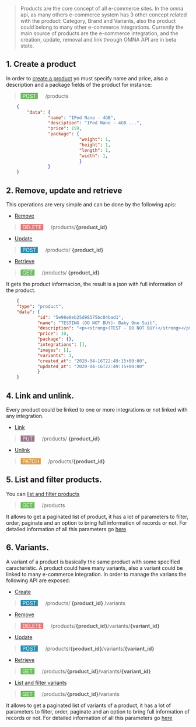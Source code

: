 > Products are the core concept of all e-commerce sites. In the omna api, as many others e-commerce system has 3 other concept related with the product:
Category, Brand and Variants, also the product could belong to many other e-commerce integrations. Currently the main source of products are the e-commerce integration, and the creation, update, removal and link through OMNA API are in beta state.

## 1. Create a product
In order to [create a product](http://doc-api.omna.io/api-spec/#operation/create_product_beta_) yo must specify name and price, also a description and a package fields of the product for instance:

> <div style="background-color:#6BBD5B; color:white; border:0px solid brown;border-radius:0px; float:left; padding-right: 5px; padding-left: 5px; margin-right:20px;"> POST </div> /products

```json
	{
		"data": {
				"name": "IPod Nano - 4GB",
				"desciption": "IPod Nano - 4GB ...",
				"price": 159,
				"package": {
							"weight": 1,
							"height": 1,
							"length": 1,
							"width": 1,
							}
				}
	}
```

## 2. Remove, update and retrieve 
This operations are very simple and can be done by the following apis:

- [Remove](http://doc-api.omna.io/api-spec/#operation/delete_product_beta_)
> <div style="background-color:#E27A7A; color:white; border:0px solid brown;border-radius:0px; float:left; padding-right: 5px; padding-left: 5px; margin-right:20px;"> DELETE </div> /products/<b>{product_id}</b>

- [Update](http://doc-api.omna.io/api-spec/#operation/update_product_beta_)
> <div style="background-color:#248fB2; color:white; border:0px solid brown;border-radius:0px; float:left; padding-right: 5px; padding-left: 5px; margin-right:20px;"> POST </div> /products/ <b> {product_id} </b>

- [Retrieve](http://doc-api.omna.io/api-spec/#operation/get_product_beta_)
> <div style="background-color:#6BBD5B; color:white; border:0px solid brown;border-radius:0px; float:left; padding-right: 5px; padding-left: 5px; margin-right:20px;"> GET </div> /products/<b> {product_id} </b>

It gets the product informacion, the result is a json with full information of the product.

```json
	{
	"type": "product",
	"data": {
			"id": "5e98e0eb25d98575bc04bad1",
			"name": "TESTING (DO NOT BUY)- Baby One Suit",
			"description": "<p><strong>(TEST - DO NOT BUY)</strong></p> <p>...</p>",
			"price": 10,
			"package": {},
			"integrations": [],
			"images": [],
			"variants": 1,
			"created_at": "2020-04-16T22:49:15+00:00",
			"updated_at": "2020-04-16T22:49:15+00:00"
			}
	}
```

## 4. Link and unlink.

Every product could be linked to one or more integrations or not linked with any integration. 

- [Link](http://doc-api.omna.io/api-spec/#operation/#link_product_async_beta_)
> <div style="background-color:#9B708B; color:white; border:0px solid brown;border-radius:0px; float:left; padding-right: 5px; padding-left: 5px; margin-right:20px;"> PUT </div> /products/ <b>{product_id} </b>

- [Unlink](http://doc-api.omna.io/api-spec/#operation/#unlink_product_async_beta_)
> <div style="background-color:#E09D43; color:white; border:0px solid brown;border-radius:0px; float:left; padding-right: 5px; padding-left: 5px; margin-right:20px;"> PATCH </div> /products/<b>{product_id}</b>



## 5. List and filter products.
You can [list and filter products](http://doc-api.omna.io/api-spec/#operation/get_products_beta_) 

> <div style="background-color:#6BBD5B; color:white; border:0px solid brown;border-radius:0px; float:left; padding-right: 5px; padding-left: 5px; margin-right:20px;"> GET </div> /products

It allows to get a paginated list of product, it has a lot of parameters to filter, order, paginate and an option to bring full information of records or not. For detailed information of all this parameters go [here](http://doc-api.omna.io/api-spec/#operation/get_products_beta_)

## 6. Variants.

A variant of a product is basically the same product with some specified caracteristic. A product could have many variants, also a variant could be linked to many e-commerce integration. In order to manage the varians the following API are exposed:

- [Create](http://doc-api.omna.io/api-spec/#operation/create_variant_beta_)
> <div style="background-color:#248fB2; color:white; border:0px solid brown;border-radius:0px; float:left; padding-right: 5px; padding-left: 5px; margin-right:20px;"> POST </div> /products/<b> {product_id} </b>/variants 

- [Remove](http://doc-api.omna.io/api-spec/#operation/delete_variant_beta_)
> <div style="background-color:#E27A7A; color:white; border:0px solid brown;border-radius:0px; float:left; padding-right: 5px; padding-left: 5px; margin-right:20px;"> DELETE </div> /products/<b>{product_id}</b>/variants/<b>{variant_id}</b>

- [Update](http://doc-api.omna.io/api-spec/#operation/update_variant_beta_)
> <div style="background-color:#248fB2; color:white; border:0px solid brown;border-radius:0px; float:left; padding-right: 5px; padding-left: 5px; margin-right:20px;"> POST </div> /products/<b>{product_id}</b>/variants/<b>{variant_id}</b>

- [Retrieve](http://doc-api.omna.io/api-spec/#operation/get_variant_beta_)
> <div style="background-color:#6BBD5B; color:white; border:0px solid brown;border-radius:0px; float:left; padding-right: 5px; padding-left: 5px; margin-right:20px;"> GET </div> /products/<b>{product_id}</b>/variants/<b>{variant_id}</b>

- [List and filter variants](http://doc-api.omna.io/api-spec/#operation/get_variants_beta_) 
> <div style="background-color:#6BBD5B; color:white; border:0px solid brown;border-radius:0px; float:left; padding-right: 5px; padding-left: 5px; margin-right:20px;"> GET </div> /products/<b>{product_id}</b>/variants

It allows to get a paginated list of variants of a product, it has a lot of parameters to filter, order, paginate and an option to bring full information of records or not. For detailed information of all this parameters go [here](http://doc-api.omna.io/api-spec/#operation/get_variants_beta_)





